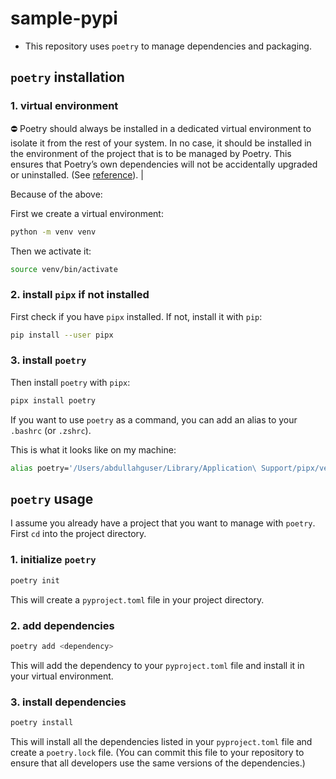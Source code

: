 # sample-pypi

- This repository uses `poetry` to manage dependencies and packaging.

## `poetry` installation

### 1. virtual environment

⛔️ Poetry should always be installed in a dedicated virtual environment to isolate it from the rest of your system. In no case, it should be installed in the environment of the project that is to be managed by Poetry. This ensures that Poetry’s own dependencies will not be accidentally upgraded or uninstalled. (See [reference](https://python-poetry.org/docs/)). |

Because of the above:

First we create a virtual environment:

```bash
python -m venv venv
```

Then we activate it:

```bash
source venv/bin/activate
```

### 2. install `pipx` if not installed

First check if you have `pipx` installed. If not, install it with `pip`:

```bash
pip install --user pipx
```

### 3. install `poetry`

Then install `poetry` with `pipx`:

```bash
pipx install poetry
```

If you want to use `poetry` as a command, you can add an alias to your `.bashrc` (or `.zshrc`).

This is what it looks like on my machine:

```bash
alias poetry='/Users/abdullahguser/Library/Application\ Support/pipx/venvs/poetry/bin/poetry'
```

## `poetry` usage

I assume you already have a project that you want to manage with `poetry`. First `cd` into the project directory.

### 1. initialize `poetry`

```bash
poetry init
```

This will create a `pyproject.toml` file in your project directory.

### 2. add dependencies

```bash
poetry add <dependency>
```

This will add the dependency to your `pyproject.toml` file and install it in your virtual environment.

### 3. install dependencies

```bash
poetry install
```

This will install all the dependencies listed in your `pyproject.toml` file and create a `poetry.lock` file. (You can commit this file to your repository to ensure that all developers use the same versions of the dependencies.)


